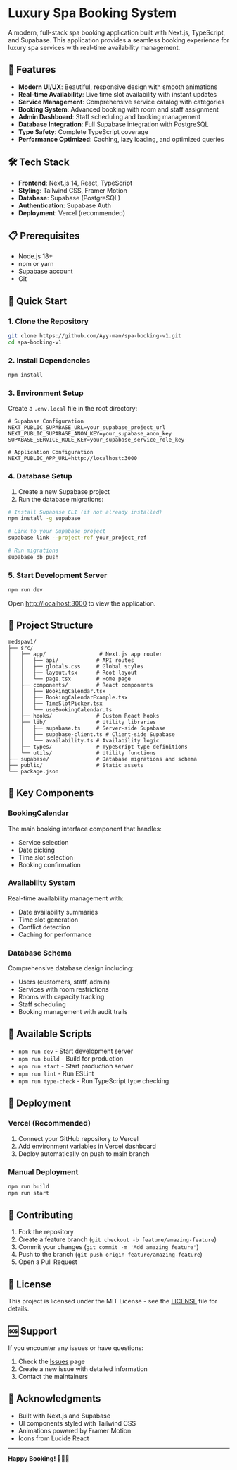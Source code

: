 # Luxury Spa Booking System

A modern, full-stack spa booking application built with Next.js, TypeScript, and Supabase. This application provides a seamless booking experience for luxury spa services with real-time availability management.

## 🚀 Features

- **Modern UI/UX**: Beautiful, responsive design with smooth animations
- **Real-time Availability**: Live time slot availability with instant updates
- **Service Management**: Comprehensive service catalog with categories
- **Booking System**: Advanced booking with room and staff assignment
- **Admin Dashboard**: Staff scheduling and booking management
- **Database Integration**: Full Supabase integration with PostgreSQL
- **Type Safety**: Complete TypeScript coverage
- **Performance Optimized**: Caching, lazy loading, and optimized queries

## 🛠️ Tech Stack

- **Frontend**: Next.js 14, React, TypeScript
- **Styling**: Tailwind CSS, Framer Motion
- **Database**: Supabase (PostgreSQL)
- **Authentication**: Supabase Auth
- **Deployment**: Vercel (recommended)

## 📋 Prerequisites

- Node.js 18+ 
- npm or yarn
- Supabase account
- Git

## 🚀 Quick Start

### 1. Clone the Repository

```bash
git clone https://github.com/Ayy-man/spa-booking-v1.git
cd spa-booking-v1
```

### 2. Install Dependencies

```bash
npm install
```

### 3. Environment Setup

Create a `.env.local` file in the root directory:

```env
# Supabase Configuration
NEXT_PUBLIC_SUPABASE_URL=your_supabase_project_url
NEXT_PUBLIC_SUPABASE_ANON_KEY=your_supabase_anon_key
SUPABASE_SERVICE_ROLE_KEY=your_supabase_service_role_key

# Application Configuration
NEXT_PUBLIC_APP_URL=http://localhost:3000
```

### 4. Database Setup

1. Create a new Supabase project
2. Run the database migrations:

```bash
# Install Supabase CLI (if not already installed)
npm install -g supabase

# Link to your Supabase project
supabase link --project-ref your_project_ref

# Run migrations
supabase db push
```

### 5. Start Development Server

```bash
npm run dev
```

Open [http://localhost:3000](http://localhost:3000) to view the application.

## 📁 Project Structure

```
medspav1/
├── src/
│   ├── app/                 # Next.js app router
│   │   ├── api/            # API routes
│   │   ├── globals.css     # Global styles
│   │   ├── layout.tsx      # Root layout
│   │   └── page.tsx        # Home page
│   ├── components/         # React components
│   │   ├── BookingCalendar.tsx
│   │   ├── BookingCalendarExample.tsx
│   │   ├── TimeSlotPicker.tsx
│   │   └── useBookingCalendar.ts
│   ├── hooks/              # Custom React hooks
│   ├── lib/                # Utility libraries
│   │   ├── supabase.ts     # Server-side Supabase
│   │   ├── supabase-client.ts # Client-side Supabase
│   │   └── availability.ts # Availability logic
│   ├── types/              # TypeScript type definitions
│   └── utils/              # Utility functions
├── supabase/               # Database migrations and schema
├── public/                 # Static assets
└── package.json
```

## 🎯 Key Components

### BookingCalendar
The main booking interface component that handles:
- Service selection
- Date picking
- Time slot selection
- Booking confirmation

### Availability System
Real-time availability management with:
- Date availability summaries
- Time slot generation
- Conflict detection
- Caching for performance

### Database Schema
Comprehensive database design including:
- Users (customers, staff, admin)
- Services with room restrictions
- Rooms with capacity tracking
- Staff scheduling
- Booking management with audit trails

## 🔧 Available Scripts

- `npm run dev` - Start development server
- `npm run build` - Build for production
- `npm run start` - Start production server
- `npm run lint` - Run ESLint
- `npm run type-check` - Run TypeScript type checking

## 🚀 Deployment

### Vercel (Recommended)

1. Connect your GitHub repository to Vercel
2. Add environment variables in Vercel dashboard
3. Deploy automatically on push to main branch

### Manual Deployment

```bash
npm run build
npm run start
```

## 🤝 Contributing

1. Fork the repository
2. Create a feature branch (`git checkout -b feature/amazing-feature`)
3. Commit your changes (`git commit -m 'Add amazing feature'`)
4. Push to the branch (`git push origin feature/amazing-feature`)
5. Open a Pull Request

## 📝 License

This project is licensed under the MIT License - see the [LICENSE](LICENSE) file for details.

## 🆘 Support

If you encounter any issues or have questions:

1. Check the [Issues](https://github.com/Ayy-man/spa-booking-v1/issues) page
2. Create a new issue with detailed information
3. Contact the maintainers

## 🎉 Acknowledgments

- Built with Next.js and Supabase
- UI components styled with Tailwind CSS
- Animations powered by Framer Motion
- Icons from Lucide React

---

**Happy Booking! 🧖‍♀️✨**